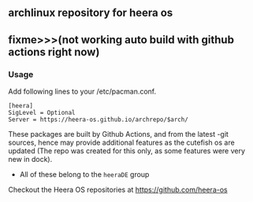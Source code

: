 ## archlinux repository for heera os
##   fixme>>>(not working auto build with github actions right now)

### Usage

Add following lines to your /etc/pacman.conf.

```
[heera]
SigLevel = Optional
Server = https://heera-os.github.io/archrepo/$arch/
```

These packages are built by Github Actions, and from the latest -git sources, hence may provide additional features as the cutefish os are updated (The repo was created for this only, as some features were very new in dock).

* All of these belong to the `heeraDE` group


Checkout the Heera OS repositories at https://github.com/heera-os



